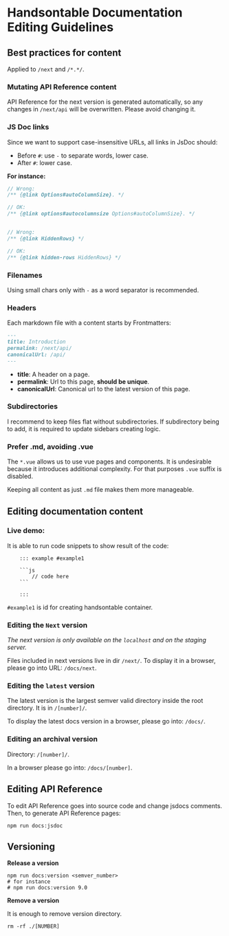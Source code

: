 # Handsontable Documentation Editing Guidelines

## Best practices for content

Applied to `/next` and `/*.*/`.

### Mutating API Reference content

API Reference for the next version is generated automatically, so any changes in `/next/api` will be overwritten. Please avoid changing it.

### JS Doc links

Since we want to support case-insensitive URLs, all links in JsDoc should:

* Before `#`: use `-` to separate words, lower case.
* After `#`: lower case.

**For instance:**

```js
// Wrong:
/** {@link Options#autoColumnSize}. */

// OK: 
/** {@link options#autocolumnsize Options#autoColumnSize}. */


// Wrong:
/** {@link HiddenRows} */

// OK:
/** {@link hidden-rows HiddenRows} */
```

### Filenames

Using small chars only with `-` as a word separator is recommended.

### Headers

Each markdown file with a content starts by Frontmatters:

```markdown
---
title: Introduction
permalink: /next/api/
canonicalUrl: /api/
---
```

* **title**: A header on a page.
* **permalink**: Url to this page, **should be unique**.
* **canonicalUrl**: Canonical url to the latest version of this page.

### Subdirectories

I recommend to keep files flat without subdirectories. 
If subdirectory being to add, it is required to update sidebars creating logic.

### Prefer .md, avoiding .vue

The `*.vue` allows us to use vue pages and components. It is undesirable because it introduces additional complexity. 
For that purposes `.vue` suffix is disabled.

Keeping all content as just `.md` file makes them more manageable.

## Editing documentation content

<!-- TODO
### ESLint for markdown

ESLint is a tool which helps us keep our content in agreed with best rules.

```shell script
npm run docs:lint:docs # feedback with error list

npm run docs:lint:docs:fix # attempt to fix errors
```

ESLint runs in GH Action on each commit pushed into the repo.
-->

### Live demo:
It is able to run code snippets to show result of the code:

```
    ::: example #example1

    ```js
        // code here
    ```

    :::
```

`#example1` is id for creating handsontable container.
 
### Editing the `Next` version

*The next version is only available on the `localhost` and on the staging server.*

Files included in next versions live in dir `/next/`.
To display it in a browser, please go into URL: `/docs/next`.

### Editing the `latest` version

The latest version is the largest semver valid directory inside the root directory. 
It is in `/[number]/`.

To display the latest docs version in a browser, please go into: `/docs/`.

### Editing an archival version

Directory: `/[number]/`.

In a browser please go into: `/docs/[number]`.

## Editing API Reference

To edit API Reference goes into source code and change jsdocs comments. Then, to generate API Reference pages:

```shell script
npm run docs:jsdoc
```

## Versioning

**Release a version**

```shell script
npm run docs:version <semver_number>
# for instance 
# npm run docs:version 9.0
```

**Remove a version**

It is enough to remove version directory.

```shell script
rm -rf ./[NUMBER]
```
